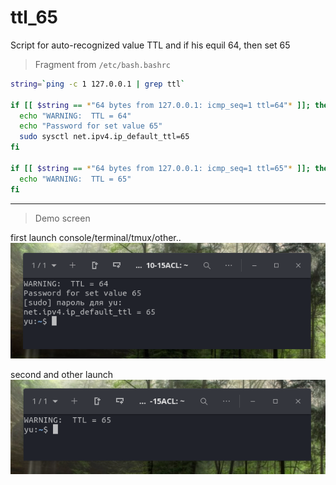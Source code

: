 # ttl_65

Script for auto-recognized value TTL
and if his equil 64, then set 65

> Fragment from `/etc/bash.bashrc`
``` bash
string=`ping -c 1 127.0.0.1 | grep ttl`

if [[ $string == *"64 bytes from 127.0.0.1: icmp_seq=1 ttl=64"* ]]; then
  echo "WARNING:  TTL = 64"
  echo "Password for set value 65" 
  sudo sysctl net.ipv4.ip_default_ttl=65
fi

if [[ $string == *"64 bytes from 127.0.0.1: icmp_seq=1 ttl=65"* ]]; then
  echo "WARNING:  TTL = 65"
fi
```
***


> Demo screen
> 
first launch console/terminal/tmux/other..
![](screen/demo_ttl_65_1.png)

second and other launch
![](screen/demo_ttl_65_2.png)

<!-- *** -->
<!-- [![Watch the video](https://i.imgur.com/vKb2F1B.png)](https://www.youtube.com/watch?v=rqENTkZnsUI) -->
